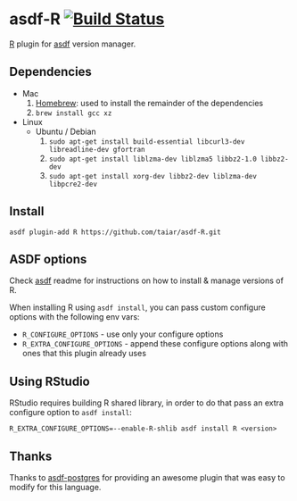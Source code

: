 # asdf-R [![Build Status](https://travis-ci.org/taiar/asdf-R.svg?branch=master)](https://travis-ci.org/taiar/asdf-R)

[R](https://www.r-project.org/) plugin for [asdf](https://github.com/asdf-vm/asdf) version manager.

## Dependencies

* Mac
    1. [Homebrew](https://brew.sh): used to install the remainder of the dependencies
    2. ```brew install gcc xz```
* Linux
    * Ubuntu / Debian
        1. ```sudo apt-get install build-essential libcurl3-dev libreadline-dev gfortran ```
        2. ```sudo apt-get install liblzma-dev liblzma5 libbz2-1.0 libbz2-dev```
        3. ```sudo apt-get install xorg-dev libbz2-dev liblzma-dev libpcre2-dev```

## Install

```
asdf plugin-add R https://github.com/taiar/asdf-R.git
```

## ASDF options

Check [asdf](https://github.com/asdf-vm/asdf) readme for instructions on how to install & manage versions of R.

When installing R using `asdf install`, you can pass custom configure options with the following env vars:

* `R_CONFIGURE_OPTIONS` - use only your configure options
* `R_EXTRA_CONFIGURE_OPTIONS` - append these configure options along with ones that this plugin already uses

## Using RStudio

RStudio requires building R shared library, in order to do that pass an extra configure option to `asdf install`:

```R_EXTRA_CONFIGURE_OPTIONS=--enable-R-shlib asdf install R <version>```

## Thanks

Thanks to [asdf-postgres](http://github.com/smashedtoatoms/asdf-postgres) for providing an awesome plugin
that was easy to modify for this language.
